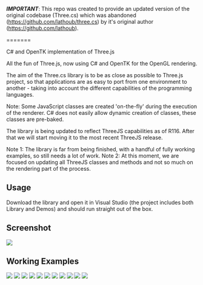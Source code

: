 ***IMPORTANT***: This repo was created to provide an updated version of the original codebase (Three.cs) which was abandoned (https://github.com/lathoub/three.cs) by it's original author (https://github.com/lathoub).

=======

C# and OpenTK implementation of Three.js

All the fun of Three.js, now using C# and OpenTK for the OpenGL rendering. 

The aim of the Three.cs library is to be as close as possible to Three.js project, so that applications are as easy to port from one environment to another - taking into account the different capabilities of the programming languages. 

Note: Some JavaScript classes are created 'on-the-fly' during the execution of the renderer. C# does not easily allow dynamic creation of classes, these classes are pre-baked.

The library is being updated to reflect ThreeJS capabilities as of R116. After that we will start moving it to the most recent ThreeJS release.

Note 1: The library is far from being finished, with a handful of fully working examples, so still needs a lot of work.
Note 2: At this moment, we are focused on updating all ThreeJS classes and methods and not so much on the rendering part of the process. 

## Usage 

Download the library and open it in Visual Studio (the project includes both Library and Demos) and should run straight out of the box.

## Screenshot

<img src="https://raw.github.com/lathoub/three.cs/master/Demo/Data/Thumbnails/Screenshot.png">

## Working Examples 

<img src="https://raw.github.com/lathoub/three.cs/master/Demo/Data/Thumbnails/webgl_buffergeometry_lines.jpg">
<img src="https://raw.github.com/lathoub/three.cs/master/Demo/Data/Thumbnails/misc_controls_deviceorientation.jpg">
<img src="https://raw.github.com/lathoub/three.cs/master/Demo/Data/Thumbnails/misc_lookat.jpg">
<img src="https://raw.github.com/lathoub/three.cs/master/Demo/Data/Thumbnails/webgl_buffergeometry.jpg">
<img src="https://raw.github.com/lathoub/three.cs/master/Demo/Data/Thumbnails/webgl_buffergeometry_rawshader.jpg">
<img src="https://raw.github.com/lathoub/three.cs/master/Demo/Data/Thumbnails/webgl_geometry_cube.jpg">
<img src="https://raw.github.com/lathoub/three.cs/master/Demo/Data/Thumbnails/webgl_geometry_hierarchy.jpg">
<img src="https://raw.github.com/lathoub/three.cs/master/Demo/Data/Thumbnails/webgl_interactive_buffergeometry.jpg">
<img src="https://raw.github.com/lathoub/three.cs/master/Demo/Data/Thumbnails/webgl_panorama.jpg">
<img src="https://raw.github.com/lathoub/three.cs/master/Demo/Data/Thumbnails/webgl_shader.jpg">
<img src="https://raw.github.com/lathoub/three.cs/master/Demo/Data/Thumbnails/webgl_shader2.jpg">